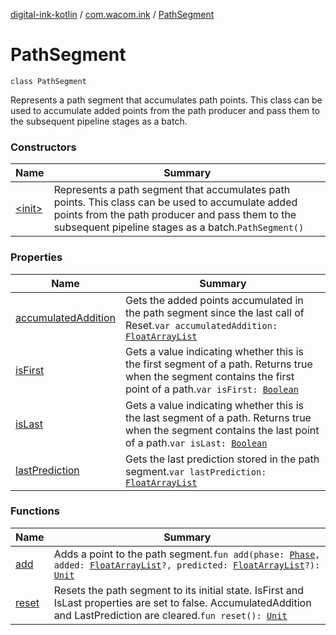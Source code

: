 [digital-ink-kotlin](../../index.md) / [com.wacom.ink](../index.md) / [PathSegment](./index.md)

# PathSegment

`class PathSegment`

Represents a path segment that accumulates path points.
This class can be used to accumulate added points from the path producer and pass them to the subsequent pipeline stages as a batch.

### Constructors

| Name | Summary |
|---|---|
| [&lt;init&gt;](-init-.md) | Represents a path segment that accumulates path points. This class can be used to accumulate added points from the path producer and pass them to the subsequent pipeline stages as a batch.`PathSegment()` |

### Properties

| Name | Summary |
|---|---|
| [accumulatedAddition](accumulated-addition.md) | Gets the added points accumulated in the path segment since the last call of Reset.`var accumulatedAddition: `[`FloatArrayList`](../-float-array-list/index.md) |
| [isFirst](is-first.md) | Gets a value indicating whether this is the first segment of a path. Returns true when the segment contains the first point of a path.`var isFirst: `[`Boolean`](https://kotlinlang.org/api/latest/jvm/stdlib/kotlin/-boolean/index.html) |
| [isLast](is-last.md) | Gets a value indicating whether this is the last segment of a path. Returns true when the segment contains the last point of a path.`var isLast: `[`Boolean`](https://kotlinlang.org/api/latest/jvm/stdlib/kotlin/-boolean/index.html) |
| [lastPrediction](last-prediction.md) | Gets the last prediction stored in the path segment.`var lastPrediction: `[`FloatArrayList`](../-float-array-list/index.md) |

### Functions

| Name | Summary |
|---|---|
| [add](add.md) | Adds a point to the path segment.`fun add(phase: `[`Phase`](../-phase/index.md)`, added: `[`FloatArrayList`](../-float-array-list/index.md)`?, predicted: `[`FloatArrayList`](../-float-array-list/index.md)`?): `[`Unit`](https://kotlinlang.org/api/latest/jvm/stdlib/kotlin/-unit/index.html) |
| [reset](reset.md) | Resets the path segment to its initial state. IsFirst and IsLast properties are set to false. AccumulatedAddition and LastPrediction are cleared.`fun reset(): `[`Unit`](https://kotlinlang.org/api/latest/jvm/stdlib/kotlin/-unit/index.html) |
